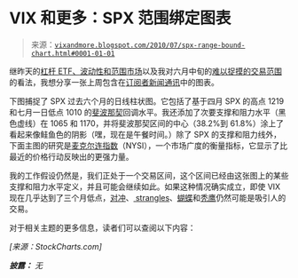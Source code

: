 <!--yml

类别：未分类

日期：2024-05-18 17:05:51

-->

# VIX 和更多：SPX 范围绑定图表

> 来源：[`vixandmore.blogspot.com/2010/07/spx-range-bound-chart.html#0001-01-01`](http://vixandmore.blogspot.com/2010/07/spx-range-bound-chart.html#0001-01-01)

继昨天的[杠杆 ETF、波动性和范围市场](http://vixandmore.blogspot.com/2010/07/leveraged-etfs-volatility-and-range.html)以及我对六月中旬的[难以捉摸的交易范围](http://vixandmore.blogspot.com/2010/06/elusive-trading-range.html)的看法，我想分享一张上周包含在[订阅者新闻通讯](http://vixandmoresubscriber.blogspot.com/)中的图表。

下图捕捉了 SPX 过去六个月的日线柱状图。它包括了基于四月 SPX 的高点 1219 和七月一日低点 1010 的[斐波那契](http://vixandmore.blogspot.com/search/label/Fibonacci)回调水平。我还添加了次要支撑和阻力水平（黑色虚线）在 1065 和 1170，并将斐波那契区间的中心（38.2%到 61.8%）涂上了看起来像鲑鱼色的阴影（嘿，现在是午餐时间。）除了 SPX 的支撑和阻力线外，下面主图的研究是[麦克尔连指数](http://vixandmore.blogspot.com/search/label/McClellan%20Summation%20Index)（NYSI），一个市场广度的衡量指标，它显示了比最近的价格行动反映出的更强力量。

我的工作假设仍然是，我们正处于一个交易区间，这个区间已经由这张图上的某些支撑和阻力水平定义，并且可能会继续如此。如果这种情况确实成立，即使 VIX 现在几乎达到了三个月低点，[对冲](http://vixandmore.blogspot.com/search/label/straddle)、[ strangles](http://vixandmore.blogspot.com/search/label/strangle)、[蝴蝶](http://vixandmore.blogspot.com/search/label/butterfly)和[秃鹰](http://vixandmore.blogspot.com/search/label/condor)仍然可能是吸引人的交易。

对于相关主题的更多信息，读者们可以查阅以下内容：

*[来源：StockCharts.com]*

***披露：*** *无*
